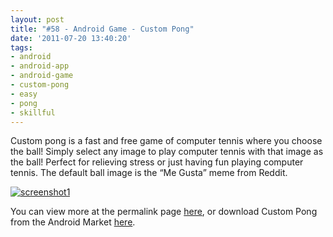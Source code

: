 ```yaml
---
layout: post
title: "#58 - Android Game - Custom Pong"
date: '2011-07-20 13:40:20'
tags:
- android
- android-app
- android-game
- custom-pong
- easy
- pong
- skillful
---
```



Custom pong is a fast and free game of computer tennis where you choose the ball! Simply select any image to play computer tennis with that image as the ball! Perfect for relieving stress or just having fun playing computer tennis. The default ball image is the “Me Gusta” meme from Reddit.

[![](http://66.147.244.180/~hunterda/content/images/2011/07/screenshot1191-180x300.png "screenshot1")](http://hunterdavis.com/android-game-custom-pong)

You can view more at the permalink page [here](http://hunterdavis.com/android-game-custom-pong), or download Custom Pong from the Android Market [here](https://market.android.com/details?id=com.hunterdavis.custompong).


